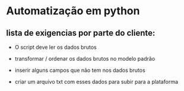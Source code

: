 # Automatização em python

## lista de exigencias por parte do cliente:

* O script deve ler os dados brutos

* transformar / ordenar os dados brutos no modelo padrão

* inserir alguns campos que não tem nos dados brutos

* criar um arquivo txt com esses dados para subir para a plataforma
